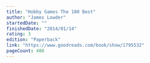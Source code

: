 ```yaml
---
title: "Hobby Games The 100 Best"
author: "James Lowder"
startedDate: ""
finishedDate: "2014/01/14"
rating: 3
edition: "Paperback"
link: "https://www.goodreads.com/book/show/1795532"
pageCount: 400
---
```



